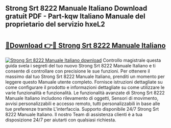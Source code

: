 ## Strong Srt 8222 Manuale Italiano Download gratuit PDF - Part-kqw Italiano Manuale del proprietario del servizio hxeL2

# <h2><a href="http://dffbhf5.blite.top/?on=Strong+Srt+8222+Manuale+Italiano">🔗Download 👉🔴 Strong Srt 8222 Manuale Italiano</a></h2>

[![Strong Srt 8222 Manuale Italiano download](https://i.imgur.com/lujVjoI.png)](http://dffbhf5.blite.top/?on=Strong+Srt+8222+Manuale+Italiano)
Controllo magistrale questa guida svela i segreti del tuo nuovo Strong Srt 8222 Manuale Italiano e ti consente di controllare con precisione le sue funzioni. Per ottenere il massimo dal tuo Strong Srt 8222 Manuale Italiano, prenditi un momento per leggere questo Manuale utente completo. Fornisce istruzioni dettagliate su come configurare il prodotto e informazioni dettagliate su come utilizzare le varie funzionalità e funzionalità. Le funzionalità avanzate di Strong Srt 8222 Manuale Italiano includono rilevamento di oggetti, Sensori di movimento, avvisi personalizzabili e accesso remoto, tutti personalizzabili in base alle tue preferenze tramite L'interfaccia. Supporto disponibile 24/7 Strong Srt 8222 Manuale Italiano. Il nostro Team di assistenza clienti è a tua disposizione 24/7 per aiutarti con qualsiasi richiesta.
